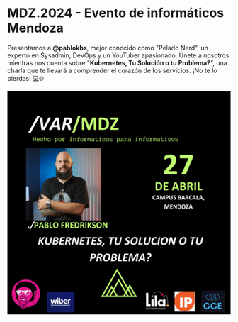 # MDZ.2024 - Evento de informáticos Mendoza

Presentamos a **@pablokbs**, mejor conocido como "Pelado Nerd", un experto en Sysadmin, DevOps y un YouTuber apasionado. Únete a nosotros mientras nos cuenta sobre "**Kubernetes, Tu Solución o tu Problema?**", una charla que te llevará a comprender el corazón de los servicios. ¡No te lo pierdas! 💻🌐

<img src="PabloFredrikson.jpeg" alt="PabloFredrikson" />